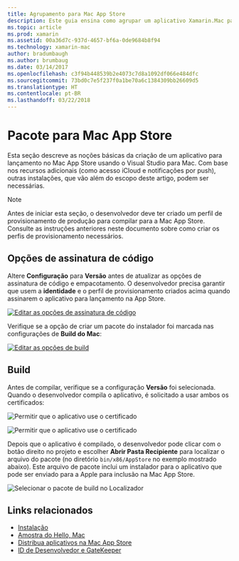 ```yaml
---
title: Agrupamento para Mac App Store
description: Este guia ensina como agrupar um aplicativo Xamarin.Mac para publicação na Mac App Store.
ms.topic: article
ms.prod: xamarin
ms.assetid: 00a36d7c-937d-4657-bf6a-0de9684b8f94
ms.technology: xamarin-mac
author: bradumbaugh
ms.author: brumbaug
ms.date: 03/14/2017
ms.openlocfilehash: c3f94b448539b2e4073c7d8a1092df066e484dfc
ms.sourcegitcommit: 73bd0c7e5f237f0a1be70a6c1384309bb26609d5
ms.translationtype: HT
ms.contentlocale: pt-BR
ms.lasthandoff: 03/22/2018
---
```

# <a name="bundle-for-mac-app-store"></a>Pacote para Mac App Store

Esta seção descreve as noções básicas da criação de um aplicativo para lançamento no Mac App Store usando o Visual Studio para Mac. Com base nos recursos adicionais (como acesso iCloud e notificações por push), outras instalações, que vão além do escopo deste artigo, podem ser necessárias.

> [!NOTE]
> Antes de iniciar esta seção, o desenvolvedor deve ter criado um perfil de provisionamento de produção para compilar para a Mac App Store. Consulte as instruções anteriores neste documento sobre como criar os perfis de provisionamento necessários.

## <a name="code-signing-options"></a>Opções de assinatura de código

Altere **Configuração** para **Versão** antes de atualizar as opções de assinatura de código e empacotamento. O desenvolvedor precisa garantir que usem a **identidade** e o perfil de provisionamento criados acima quando assinarem o aplicativo para lançamento na App Store.

 [![Editar as opções de assinatura de código](bundling-images/config02.png "Editar as opções de assinatura de código")](bundling-images/config02-large.png#lightbox)

Verifique se a opção de criar um pacote do instalador foi marcada nas configurações de **Build do Mac**:

[![Editar as opções de build](bundling-images/config03.png "Editar as opções de build")](bundling-images/config03-large.png#lightbox)

## <a name="build"></a>Build

Antes de compilar, verifique se a configuração **Versão** foi selecionada. Quando o desenvolvedor compila o aplicativo, é solicitado a usar ambos os certificados:

 ![Permitir que o aplicativo use o certificado](bundling-images/image62.png "Permitir que o aplicativo use o certificado")

 ![Permitir que o aplicativo use o certificado](bundling-images/image63.png "Permitir que o aplicativo use o certificado")

Depois que o aplicativo é compilado, o desenvolvedor pode clicar com o botão direito no projeto e escolher **Abrir Pasta Recipiente** para localizar o arquivo do pacote (no diretório `bin/x86/AppStore` no exemplo mostrado abaixo).  Este arquivo de pacote inclui um instalador para o aplicativo que pode ser enviado para a Apple para inclusão na Mac App Store.

 ![Selecionar o pacote de build no Localizador](bundling-images/image64.png "Selecionar o pacote de build no Localizador")


## <a name="related-links"></a>Links relacionados

- [Instalação](/visualstudio/mac/installation/)
- [Amostra do Hello, Mac](~/mac/get-started/hello-mac.md)
- [Distribua aplicativos na Mac App Store](https://developer.apple.com/devcenter/mac/checklist/)
- [ID de Desenvolvedor e GateKeeper](https://developer.apple.com/resources/developer-id/)
